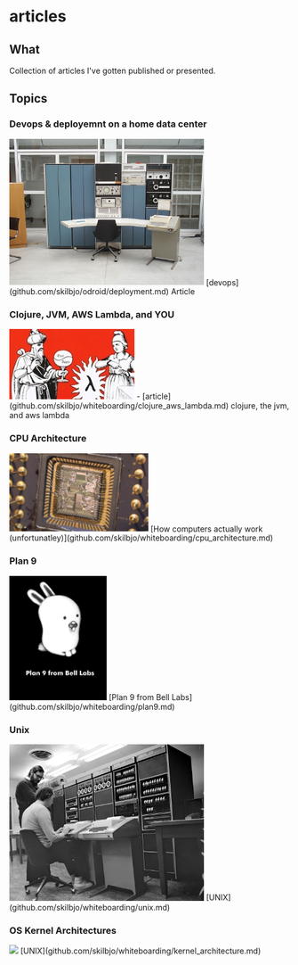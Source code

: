 # articles

## What

Collection of articles I've gotten published or presented.

## Topics

### Devops & deployemnt on a home data center

<img src='/lib/pdp7.jpeg' width=350>
[devops](github.com/skilbjo/odroid/deployment.md) Article

### Clojure, JVM, AWS Lambda, and YOU

<img src='/lib/eval-apply.jpg' width=225>
- [article](github.com/skilbjo/whiteboarding/clojure_aws_lambda.md) clojure, the jvm, and aws lambda

### CPU Architecture

<img src='/lib/processor-die.jpg' width=250>
[How computers actually work (unfortunatley)](github.com/skilbjo/whiteboarding/cpu_architecture.md)

### Plan 9

<img src='/lib/plan9bunnyblack.jpg' width=175>
[Plan 9 from Bell Labs](github.com/skilbjo/whiteboarding/plan9.md)

### Unix

<img src='/lib/k&r-pdp11.jpg' width=350>
[UNIX](github.com/skilbjo/whiteboarding/unix.md)

### OS Kernel Architectures

<img src='/lib/unikernel.jpg' width=200>
[UNIX](github.com/skilbjo/whiteboarding/kernel_architecture.md)
